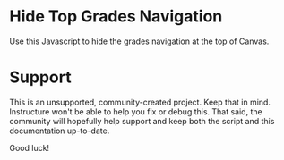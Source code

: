 Hide Top Grades Navigation
======

Use this Javascript to hide the grades navigation at the top of Canvas.

Support
======

This is an unsupported, community-created project. Keep that in 
mind. Instructure won't be able to help you fix or debug this.
That said, the community will hopefully help support and keep
both the script and this documentation up-to-date.

Good luck!
